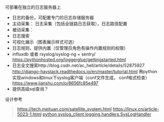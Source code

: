 

可部署在独立的日志服务器上

* 日志的备份，可配置专门的日志存储服务器
* 主动采集： 日志采集（包括全链路日志获取），日志路径配置
* 被动采集：
* 日志搜索
* 可视化展示（图表展示样式可选）
* 日志规则，提供内置（仅管理员角色有操作内置规则的权限）
* influxdb 或者 rsyslog/syslog-ng + sentry/
https://pythonhosted.org/loggerglue/gettingstarted.html
* 日志全文搜索http://blog.csdn.net/ac_hell/article/details/52875927
http://django-haystack.readthedocs.io/en/master/tutorial.html
用python实现windows和linux下syslog客户端（conf文件生成， conf格式检查）
https://www.jianshu.com/p/8656fc85e497
* 提供高级sql查询？




设计参考
>https://tech.meituan.com/satellite_system.html
https://linux.cn/article-5023-1.html
[python syslog_client logging.handlers.SysLogHandler](https://docs.python.org/2/library/logging.handlers.html)


